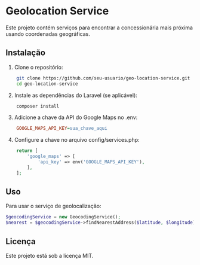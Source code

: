 # Geolocation Service

Este projeto contém serviços para encontrar a concessionária mais próxima usando coordenadas geográficas.

## Instalação

1. Clone o repositório:
```sh
    git clone https://github.com/seu-usuario/geo-location-service.git
    cd geo-location-service
```

2. Instale as dependências do Laravel (se aplicável):
```sh
    composer install
```

3. Adicione a chave da API do Google Maps no .env:
```ini
    GOOGLE_MAPS_API_KEY=sua_chave_aqui
```

4. Configure a chave no arquivo config/services.php:
```php
    return [
        'google_maps' => [
            'api_key' => env('GOOGLE_MAPS_API_KEY'),
        ],
    ];
```

## Uso

Para usar o serviço de geolocalização:
```php
$geocodingService = new GeocodingService();
$nearest = $geocodingService->findNearestAddress($latitude, $longitude);
```

## Licença

Este projeto está sob a licença MIT.
